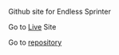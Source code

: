 <p>Github site for Endless Sprinter</p>
<p>Go to <a href='https://jz-wang.github.io/'>Live</a> Site</p>
<p>Go to <a href='https://github.com/jz-wang/EndlessSprinter'>repository</a></p>
